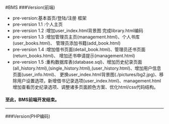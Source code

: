 #BMS
###Version(前端)
* pre-version:基本首页/登陆/注册 框架
* pre-version 1.1 :个人主页
* pre-version 1.2 :增加user_index.html背景图 完成library.html编码
* pre-version 1.3 :增加管理员主页(management.html)、个人书库(user_books.html)、
管理员添加书籍(add_book.html)
* pre-version 1.4 :增加借书页面(detail_book.html)、管理员还书页面(return_books.html)、
增加还书申请提示(management.html)
* pre-version 1.5 :重构数据库表(database.sql)、增加历史纪录页面(all_history.html),(single_history.html),(user_history.html)、增加用户信息页面(user_info.html)、
更换user_index.html背景图(./pictures/bg2.jpg)、移除用户设置选项，新增借书记录选项(user_index.html)、management.html增加查看历史纪录选项、调整诸多页面颜色方案、优化html/css代码结构。

#### 至此，BMS前端开发结束。
---
###Version(PHP编码)